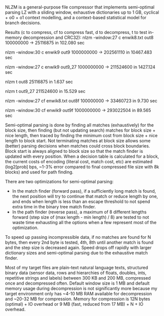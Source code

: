 NLZM is a general-purpose file compressor that implements semi-optimal parsing LZ with a sliding window, exhaustive dictionaries up to 1 GB, cyclical + o0 + o1 context modelling, and a context-based statistical model for branch decisions.

Results (c to compress, cf to compress fast, d to decompress, t to test in-memory decompression and CRC32):
nlzm -window:27 c enwik8.txt out8
100000000 -> 25116875 in 102.080 sec

nlzm -window:30 c enwik9 out9
1000000000 -> 202561110 in 10467.483 sec

nlzm -window:27 c enwik9 out9_27
1000000000 -> 211524600 in 1427.124 sec

nlzm t out8
25116875 in 1.637 sec

nlzm t out9_27
211524600 in 15.529 sec

nlzm -window:27 cf enwik8.txt out8f
100000000 -> 33460723 in 9.730 sec

nlzm -window:30 cf enwik9 out9f
1000000000 -> 293022504 in 89.565 sec

Semi-optimal parsing is done by finding all matches (exhaustively) for the block size, then finding (but not updating search) matches for block size + nice length, then traced by finding the minimum cost from block size + nice length to block start. Not terminating matches at block size allows some (better) parsing decisions when matches could cross block boundaries. Block start is always aligned to block size so that the match finder is updated with every position. When a decision table is calculated for a block, the current costs of encoding (literal cost, match cost, etc) are estimated (log2[prob] bps, ~1-3% error compared to final compressed file size with 8k blocks) and used for path finding.

There are two optimizations for semi-optimal parsing:
- In the match finder (forward pass), if a sufficiently long match is found, the next position will try to continue that match or reduce length by one, and ends when length is less than an escape threshold to not spend extra time in the binary tree match finder.
- In the path finder (reverse pass), a maximum of 8 different lengths forward (step size of (max length - min length) / 8) are tested to not waste time exhausting all the options when a few represent most of the optimization.

To speed up passing incompressible data, if no matches are found for N bytes, then every 2nd byte is tested, 4th, 8th until another match is found and the step size is decreased again. Speed drops off rapidly with larger dictionary sizes and semi-optimal parsing due to the exhaustive match finder.

Most of my target files are plain-text natural language texts, structured binary data (sensor data, rows and hierarchies of floats, doubles, ints, repetitive strings and labels) between 300 KB and 200 MB, compressed once and decompressed often. Default window size is 1 MB and default memory usage during decompression is not significantly more because my target environment only has ~4-10 MB RAM available for decompression and ~20-32 MB for compression. Memory for compression is 12N bytes (optimal) + IO overhead or 9 MB (fast, reduced from 17 MB) + N + IO overhead.